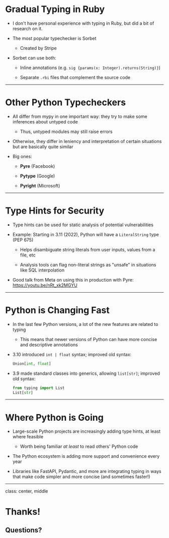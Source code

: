 # Gradual Typing in Ruby

- I don't have personal experience with typing in Ruby, but did a bit of research on it.

- The most popular typechecker is Sorbet

    - Created by Stripe

- Sorbet can use both:

    - Inline annotations (e.g. `sig {params(x: Integer).returns(String)}`)

    - Separate `.rbi` files that complement the source code

---

# Other Python Typecheckers

- All differ from mypy in one important way: they try to make some inferences about untyped code

    - Thus, untyped modules may still raise errors

- Otherwise, they differ in leniency and interpretation of certain situations but are basically quite similar

- Big ones:

    - **Pyre** (Facebook)

    - **Pytype** (Google)

    - **Pyright** (Microsoft)

---

# Type Hints for Security

- Type hints can be used for static analysis of potential vulnerabilities

- Example: Starting in 3.11 (2022), Python will have a `LiteralString` type (PEP 675)

    - Helps disambiguate string literals from user inputs, values from a file, etc

    - Analysis tools can flag non-literal strings as "unsafe" in situations like SQL interpolation

- Good talk from Meta on using this in production with Pyre: https://youtu.be/nRt_xk2MGYU

---

# Python is Changing Fast

- In the last few Python versions, a lot of the new features are related to typing

    - This means that newer versions of Python can have more concise and descriptive annotations

- 3.10 introduced `int | float` syntax; improved old syntax:
    ```python
    Union[int, float]
    ```

- 3.9 made standard classes into generics, allowing `list[str]`; improved old syntax:
    ```python
    from typing import List
    List[str]
    ```

---

# Where Python is Going

- Large-scale Python projects are increasingly adding type hints, at least where feasible

    - Worth being familiar *at least* to read others' Python code

- The Python ecosystem is adding more support and convenience every year

- Libraries like FastAPI, Pydantic, and more are integrating typing in ways that make code simpler and more concise (and sometimes faster!)

---
class: center, middle

# Thanks!
## Questions?
